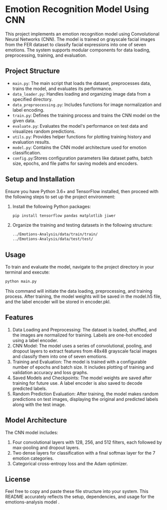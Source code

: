 # Emotion Recognition Model Using CNN

This project implements an emotion recognition model using Convolutional Neural Networks (CNN). The model is trained on grayscale facial images from the FER dataset to classify facial expressions into one of seven emotions. The system supports modular components for data loading, preprocessing, training, and evaluation.

## Project Structure

- `main.py`: The main script that loads the dataset, preprocesses data, trains the model, and evaluates its performance.
- `data_loader.py`: Handles loading and organizing image data from a specified directory.
- `data_preproocessing.py`: Includes functions for image normalization and label encoding.
- `train.py`: Defines the training process and trains the CNN model on the given data.
- `evaluate.py`: Evaluates the model's performance on test data and visualizes random predictions.
- `utils.py`: Provides helper functions for plotting training history and evaluation results.
- `model.py`: Contains the CNN model architecture used for emotion classification.
- `config.py`:Stores configuration parameters like dataset paths, batch size, epochs, and file paths for saving models and encoders.

## Setup and Installation

Ensure you have Python 3.6+ and TensorFlow installed, then proceed with the following steps to set up the project environment:

1. Install the following Python packages:

    ```bash
    pip install tensorflow pandas matplotlib jiwer
    ```
2. Organize the training and testing datasets in the following structure:
    
    ```bash
    ../Emotions-Analysis/data/train/train/
    ../Emotions-Analysis/data/test/test/
    ```

## Usage

To train and evaluate the model, navigate to the project directory in your terminal and execute:

```bash
python main.py
```

This command will initiate the data loading, preprocessing, and training process. After training, the model weights will be saved in the model.h5 file, and the label encoder will be stored in encoder.pkl.

## Features

1. Data Loading and Preprocessing: The dataset is loaded, shuffled, and the images are normalized for training. Labels are one-hot encoded using a label encoder.
2. CNN Model: The model uses a series of convolutional, pooling, and dropout layers to extract features from 48x48 grayscale facial images and classify them into one of seven emotions.
3. Training and Evaluation: The model is trained with a configurable number of epochs and batch size. It includes plotting of training and validation accuracy and loss graphs.
4. Saved Models and Checkpoints: The model weights are saved after training for future use. A label encoder is also saved to decode predicted labels.
5. Random Prediction Evaluation: After training, the model makes random predictions on test images, displaying the original and predicted labels along with the test image.


## Model Architecture
The CNN model includes:

1. Four convolutional layers with 128, 256, and 512 filters, each followed by max-pooling and dropout layers.
2. Two dense layers for classification with a final softmax layer for the 7 emotion categories.
3. Categorical cross-entropy loss and the Adam optimizer.

## License

Feel free to copy and paste these file structure into your system. This README accurately reflects the setup, dependencies, and usage for the emotions-analysis model .